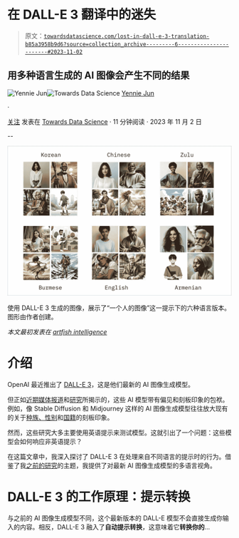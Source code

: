 # 在 DALL-E 3 翻译中的迷失

> 原文：[`towardsdatascience.com/lost-in-dall-e-3-translation-b85a3958b9d6?source=collection_archive---------6-----------------------#2023-11-02`](https://towardsdatascience.com/lost-in-dall-e-3-translation-b85a3958b9d6?source=collection_archive---------6-----------------------#2023-11-02)

## 用多种语言生成的 AI 图像会产生不同的结果

[](https://medium.com/@artfish?source=post_page-----b85a3958b9d6--------------------------------)![Yennie Jun](https://medium.com/@artfish?source=post_page-----b85a3958b9d6--------------------------------)[](https://towardsdatascience.com/?source=post_page-----b85a3958b9d6--------------------------------)![Towards Data Science](https://towardsdatascience.com/?source=post_page-----b85a3958b9d6--------------------------------) [Yennie Jun](https://medium.com/@artfish?source=post_page-----b85a3958b9d6--------------------------------)

·

[关注](https://medium.com/m/signin?actionUrl=https%3A%2F%2Fmedium.com%2F_%2Fsubscribe%2Fuser%2F12ca1ab81192&operation=register&redirect=https%3A%2F%2Ftowardsdatascience.com%2Flost-in-dall-e-3-translation-b85a3958b9d6&user=Yennie+Jun&userId=12ca1ab81192&source=post_page-12ca1ab81192----b85a3958b9d6---------------------post_header-----------) 发表在 [Towards Data Science](https://towardsdatascience.com/?source=post_page-----b85a3958b9d6--------------------------------) · 11 分钟阅读 · 2023 年 11 月 2 日

--

[](https://medium.com/m/signin?actionUrl=https%3A%2F%2Fmedium.com%2F_%2Fbookmark%2Fp%2Fb85a3958b9d6&operation=register&redirect=https%3A%2F%2Ftowardsdatascience.com%2Flost-in-dall-e-3-translation-b85a3958b9d6&source=-----b85a3958b9d6---------------------bookmark_footer-----------)![](img/77d913b783ec6e95f9ffeecc49a33bca.png)

使用 DALL-E 3 生成的图像，展示了“一个人的图像”这一提示下的六种语言版本。图形由作者创建。

*本文最初发表在* [*artfish intelligence*](https://www.artfish.ai/p/lost-in-dalle3-translation)

# 介绍

OpenAI 最近推出了 [DALL-E 3](https://openai.com/blog/dall-e-3-is-now-available-in-chatgpt-plus-and-enterprise)，这是他们最新的 AI 图像生成模型。

但正如[近期媒体报道](https://restofworld.org/2023/ai-image-stereotypes/)和[研究](https://arxiv.org/abs/2303.11408)所揭示的，这些 AI 模型带有偏见和刻板印象的包袱。例如，像 Stable Diffusion 和 Midjourney 这样的 AI 图像生成模型往往放大现有的关于[种族、性别](https://www.bloomberg.com/graphics/2023-generative-ai-bias/)和[国籍](https://restofworld.org/2023/ai-image-stereotypes/)的刻板印象。

然而，这些研究大多主要使用英语提示来测试模型。这就引出了一个问题：这些模型会如何响应非英语提示？

在这篇文章中，我深入探讨了 DALL-E 3 在处理来自不同语言的提示时的行为。借鉴了我[之前的研究](https://www.artfish.ai/p/all-languages-are-not-created-tokenized)的主题，我提供了对最新 AI 图像生成模型的多语言视角。

# DALL-E 3 的工作原理：提示转换

与之前的 AI 图像生成模型不同，这个最新版本的 DALL-E 模型不会直接生成你输入的内容。相反，DALL-E 3 融入了**自动提示转换**，这意味着它**转换你的**…
